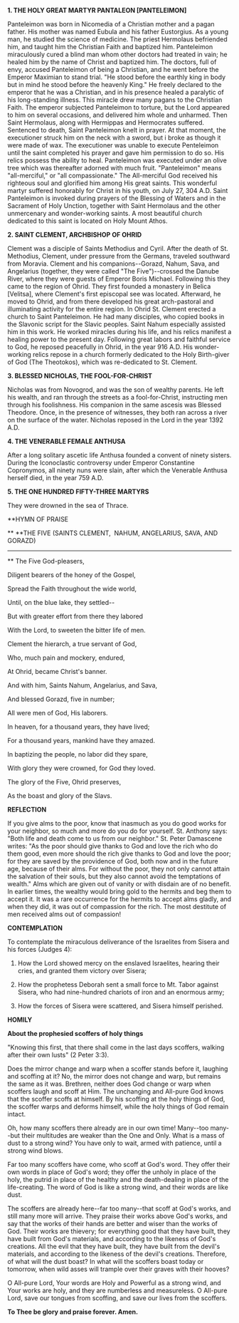 
**1. THE HOLY GREAT MARTYR PANTALEON [PANTELEIMON]**

Panteleimon was born in Nicomedia of a Christian mother and a pagan father. His mother was named Eubula and his father Eustorgius. As a young man, he studied the science of medicine. The priest Hermolaus befriended him, and taught him the Christian Faith and baptized him. Panteleimon miraculously cured a blind man whom other doctors had treated in vain; he healed him by the name of Christ and baptized him. The doctors, full of envy, accused Panteleimon of being a Christian, and he went before the Emperor Maximian to stand trial. "He stood before the earthly king in body but in mind he stood before the heavenly King." He freely declared to the emperor that he was a Christian, and in his presence healed a paralytic of his long-standing illness. This miracle drew many pagans to the Christian Faith. The emperor subjected Panteleimon to torture, but the Lord appeared to him on several occasions, and delivered him whole and unharmed. Then Saint Hermolaus, along with Hermippas and Hermocrates suffered. Sentenced to death, Saint Panteleimon knelt in prayer. At that moment, the executioner struck him on the neck with a sword, but i broke as though it were made of wax. The executioner was unable to execute Penteleimon until the saint completed his prayer and gave him permission to do so. His relics possess the ability to heal. Panteleimon was executed under an olive tree which was thereafter adorned with much fruit. "Panteleimon" means "all-merciful," or "all compassionate." The All-merciful God received his righteous soul and glorified him among His great saints. This wonderful martyr suffered honorably for Christ in his youth, on July 27, 304 A.D. Saint Panteleimon is invoked during prayers of the Blessing of Waters and in the Sacrament of Holy Unction, together with Saint Hermolaus and the other unmercenary and wonder-working saints. A most beautiful church dedicated to this saint is located on Holy Mount Athos.

**2. SAINT CLEMENT, ARCHBISHOP OF OHRID**

Clement was a disciple of Saints Methodius and Cyril. After the death of St. Methodius, Clement, under pressure from the Germans, traveled southward from Moravia. Clement and his companions--Gorazd, Nahum, Sava, and Angelarius (together, they were called "The Five")--crossed the Danube River, where they were guests of Emperor Boris Michael. Following this they came to the region of Ohrid. They first founded a monastery in Belica [Velitsa], where Clement's first episcopal see was located. Afterward, he moved to Ohrid, and from there developed his great arch-pastoral and illuminating activity for the entire region. In Ohrid St. Clement erected a church to Saint Panteleimon. He had many disciples, who copied books in the Slavonic script for the Slavic peoples. Saint Nahum especially assisted him in this work. He worked miracles during his life, and his relics manifest a healing power to the present day. Following great labors and faithful service to God, he reposed peacefully in Ohrid, in the year 916 A.D. His wonder-working relics repose in a church formerly dedicated to the Holy Birth-giver of God (The Theotokos), which was re-dedicated to St. Clement.

**3. BLESSED NICHOLAS, THE FOOL-FOR-CHRIST**

Nicholas was from Novogrod, and was the son of wealthy parents. He left his wealth, and ran through the streets as a fool-for-Christ, instructing men through his foolishness. His companion in the same ascesis was Blessed Theodore. Once, in the presence of witnesses, they both ran across a river on the surface of the water. Nicholas reposed in the Lord in the year 1392 A.D.

**4. THE VENERABLE FEMALE ANTHUSA**

After a long solitary ascetic life Anthusa founded a convent of ninety sisters. During the Iconoclastic controversy under Emperor Constantine Copronymos, all ninety nuns were slain, after which the Venerable Anthusa herself died, in the year 759 A.D.

**5. THE ONE HUNDRED FIFTY-THREE MARTYRS**

They were drowned in the sea of Thrace.


**HYMN OF PRAISE
 
**
**THE FIVE (SAINTS CLEMENT,  NAHUM, ANGELARIUS, SAVA, AND GORAZD)
**** 
**
The Five God-pleasers,
 

Diligent bearers of the honey of the Gospel,
 

Spread the Faith throughout the wide world,
 

Until, on the blue lake, they settled--
 

But with greater effort from there they labored
 

With the Lord, to sweeten the bitter life of men.
 

Clement the hierarch, a true servant of God,
 

Who, much pain and mockery, endured,
 

At Ohrid, became Christ's banner.
 

And with him, Saints Nahum, Angelarius, and Sava,
 

And blessed Gorazd, five in number;
 

All were men of God, His laborers.
 

In heaven, for a thousand years, they have lived;


For a thousand years, mankind have they amazed.
 

In baptizing the people, no labor did they spare,
 

With glory they were crowned, for God they loved.
 

The glory of the Five, Ohrid preserves,
 

As the boast and glory of the Slavs.
 

**REFLECTION**

If you give alms to the poor, know that inasmuch as you do good works for your neighbor, so much and more do you do for yourself. St. Anthony says: "Both life and death come to us from our neighbor." St. Peter Damascene writes: "As the poor should give thanks to God and love the rich who do them good, even more should the rich give thanks to God and love the poor; for they are saved by the providence of God, both now and in the future age, because of their alms. For without the poor, they not only cannot attain the salvation of their souls, but they also cannot avoid the temptations of wealth." Alms which are given out of vanity or with disdain are of no benefit. In earlier times, the wealthy would bring gold to the hermits and beg them to accept it. It was a rare occurrence for the hermits to accept alms gladly, and when they did, it was out of compassion for the rich. The most destitute of men received alms out of compassion!


**CONTEMPLATION**


To contemplate the miraculous deliverance of the Israelites from Sisera and his forces (Judges 4):

1.  How the Lord showed mercy on the enslaved Israelites, hearing their cries, and granted them victory over Sisera;

1.  How the prophetess Deborah sent a small force to Mt. Tabor against Sisera, who had nine-hundred chariots of iron and an enormous army;

1.  How the forces of Sisera were scattered, and Sisera himself perished.


**HOMILY**


**About the prophesied scoffers of holy things**

"Knowing this first, that there shall come in the last days scoffers, walking after their own lusts" (2 Peter 3:3).

Does the mirror change and warp when a scoffer stands before it, laughing and scoffing at it? No, the mirror does not change and warp, but remains the same as it was. Brethren, neither does God change or warp when scoffers laugh and scoff at Him. The unchanging and All-pure God knows that the scoffer scoffs at himself. By his scoffing at the holy things of God, the scoffer warps and deforms himself, while the holy things of God remain intact.

Oh, how many scoffers there already are in our own time! Many--too many--but their multitudes are weaker than the One and Only. What is a mass of dust to a strong wind? You have only to wait, armed with patience, until a strong wind blows.

Far too many scoffers have come, who scoff at God's word. They offer their own words in place of God's word; they offer the unholy in place of the holy, the putrid in place of the healthy and the death-dealing in place of the life-creating. The word of God is like a strong wind, and their words are like dust.

The scoffers are already here--far too many--that scoff at God's works, and still many more will arrive. They praise their works above God's works, and say that the works of their hands are better and wiser than the works of God. Their works are thievery; for everything good that they have built, they have built from God's materials, and according to the likeness of God's creations. All the evil that they have built, they have built from the devil's materials, and according to the likeness of the devil's creations. Therefore, of what will the dust boast? In what will the scoffers boast today or tomorrow, when wild asses will trample over their graves with their hooves?

O All-pure Lord, Your words are Holy and Powerful as a strong wind, and Your works are holy, and they are numberless and measureless. O All-pure Lord, save our tongues from scoffing, and save our lives from the scoffers.

**To Thee be glory and praise forever. Amen.**

